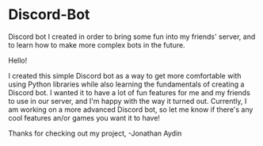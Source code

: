 # Discord-Bot
Discord bot I created in order to bring some fun into my friends' server, and to learn how to make more complex bots in the future.

Hello!

I created this simple Discord bot as a way to get more comfortable with using Python libraries while also
learning the fundamentals of creating a Discord bot. I wanted it to have a lot of fun features for me and
my friends to use in our server, and I'm happy with the way it turned out. Currently, I am working on a 
more advanced Discord bot, so let me know if there's any cool features an/or games you want it to have!

Thanks for checking out my project,
 -Jonathan Aydin
